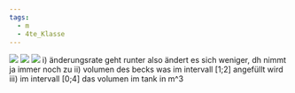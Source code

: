 ```yaml
---
tags:
  - m
  - 4te_Klasse
---
```

![](https://i.imgur.com/7qucA93.png)
![](https://i.imgur.com/JmbaNlA.png)
![](https://i.imgur.com/dWpwBCV.png)
i)
änderungsrate geht runter also ändert es sich weniger, dh nimmt ja immer noch zu
ii)
volumen des becks was im intervall [1;2] angefüllt wird
iii)
im intervall [0;4] das volumen im tank in m^3